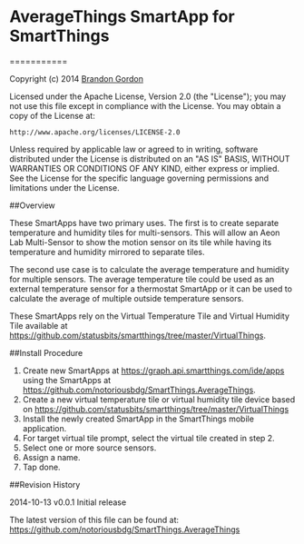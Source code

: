 # AverageThings SmartApp for SmartThings
===========

Copyright (c) 2014 [Brandon Gordon](https://github.com/notoriousbdg)

Licensed under the Apache License, Version 2.0 (the "License"); you may not use this file except
in compliance with the License. You may obtain a copy of the License at:

    http://www.apache.org/licenses/LICENSE-2.0

Unless required by applicable law or agreed to in writing, software distributed under the License is distributed
on an "AS IS" BASIS, WITHOUT WARRANTIES OR CONDITIONS OF ANY KIND, either express or implied. See the License
for the specific language governing permissions and limitations under the License.

##Overview

These SmartApps have two primary uses. The first is to create separate temperature and humidity tiles for multi-sensors. This will allow an Aeon Lab Multi-Sensor to show the motion sensor on its tile while having its temperature and humidity mirrored to separate tiles.

The second use case is to calculate the average temperature and humidity for multiple sensors. The average temperature tile could be used as an external temperature sensor for a thermostat SmartApp or it can be used to calculate the average of multiple outside temperature sensors.

These SmartApps rely on the Virtual Temperature Tile and Virtual Humidity Tile available at https://github.com/statusbits/smartthings/tree/master/VirtualThings.

##Install Procedure

1. Create new SmartApps at https://graph.api.smartthings.com/ide/apps using the SmartApps at https://github.com/notoriousbdg/SmartThings.AverageThings.
2. Create a new virtual temperature tile or virtual humidity tile device based on https://github.com/statusbits/smartthings/tree/master/VirtualThings
3. Install the newly created SmartApp in the SmartThings mobile application.
4. For target virtual tile prompt, select the virtual tile created in step 2.
5. Select one or more source sensors.
6. Assign a name.
7. Tap done.

##Revision History

2014-10-13  v0.0.1  Initial release

The latest version of this file can be found at:
  https://github.com/notoriousbdg/SmartThings.AverageThings
